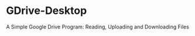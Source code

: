GDrive-Desktop
==============

A Simple Google Drive Program: Reading, Uploading and Downloading Files
